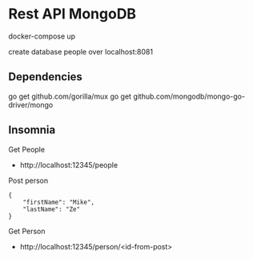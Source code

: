 # Rest API MongoDB

docker-compose up

create database people over localhost:8081

## Dependencies

go get github.com/gorilla/mux
go get github.com/mongodb/mongo-go-driver/mongo

## Insomnia

Get People

- http://localhost:12345/people

Post person

```
{
	"firstName": "Mike",
	"lastName": "Ze"
}
```

Get Person
- http://localhost:12345/person/\<id-from-post>

